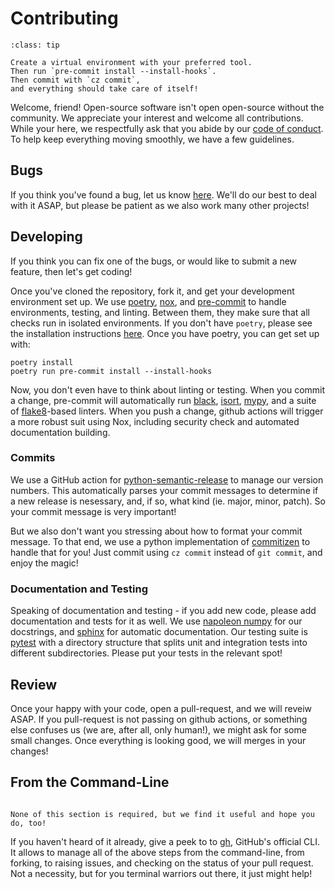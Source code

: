 # Contributing

````{admonition} TLDR
:class: tip

Create a virtual environment with your preferred tool.
Then run `pre-commit install --install-hooks`.
Then commit with `cz commit`,
and everything should take care of itself!
````

Welcome, friend!
Open-source software isn't open open-source without the community.
We appreciate your interest and welcome all contributions.
While your here,
we respectfully ask that you abide by our [code of conduct](./coc.md).
To help keep everything moving smoothly,
we have a few guidelines.

## Bugs

If you think you've found a bug,
let us know [here][issues].
We'll do our best to deal with it ASAP,
but please be patient as we also work many other projects!

## Developing

If you think you can fix one of the bugs,
or would like to submit a new feature,
then let's get coding!

Once you've cloned the repository,
fork it,
and get your development environment set up.
We use [poetry][poetry],
[nox][nox],
and [pre-commit][pre-commit]
to handle environments, testing, and linting.
Between them,
they make sure that all checks run in isolated environments.
If you don't have `poetry`,
please see the installation instructions [here][poetry_install].
Once you have poetry,
you can get set up with:

```{code-block} shell
poetry install
poetry run pre-commit install --install-hooks
```

Now,
you don't even have to think about linting or testing.
When you commit a change,
pre-commit will automatically run [black][black],
[isort][isort],
[mypy][mypy],
and a suite of [flake8][flake8]-based linters.
When you push a change,
github actions will trigger a more robust suit using Nox,
including security check and automated documentation building.

### Commits

We use a GitHub action for
[python-semantic-release][psr]
to manage our version numbers.
This automatically parses your commit messages to determine if a new release is nesessary,
and, if so, what kind (ie. major, minor, patch).
So your commit message is very important!

But we also don't want you stressing about how to format your commit message.
To that end,
we use a python implementation of
[commitizen][cz]
to handle that for you!
Just commit using `cz commit` instead of `git commit`,
and enjoy the magic!

### Documentation and Testing

Speaking of documentation and testing -
if you add new code,
please add documentation and tests for it as well.
We use [napoleon numpy][docstrings]
for our docstrings,
and [sphinx][sphinx] for automatic documentation.
Our testing suite is [pytest][pytest] with a directory structure
that splits unit and integration tests into different subdirectories.
Please put your tests in the relevant spot!

## Review

Once your happy with your code,
open a pull-request,
and we will reveiw ASAP.
If you pull-request is not passing on github actions,
or something else confuses us
(we are, after all, only human!),
we might ask for some small changes.
Once everything is looking good,
we will merges in your changes!

## From the Command-Line

```{admonition} :fireworks: Optional fun!

None of this section is required, but we find it useful and hope you do, too!
```

If you haven't heard of it already,
give a peek to to [gh][gh],
GitHub's official CLI.
It allows to manage all of the above steps from the command-line,
from forking,
to raising issues,
and checking on the status of your pull request.
Not a necessity,
but for you terminal warriors out there,
it just might help!

[conduct]: CODE_OF_CONDUCT.md "Code of conduct"
[issues]: https://github.com/IMS-Bio2Core-Facility/GTExQuery/issues "Issues"
[gh]: https://github.com/cli/cli "GH CLI"
[poetry]: https://python-poetry.org/ "Poetry"
[poetry_install]: https://python-poetry.org/docs/#installation "Poetry Installation Instructions"
[nox]: https://nox.thea.codes/en/stable/ "Nox"
[pre-commit]: https://pre-commit.com/ "Pre-commit"
[black]: https://github.com/psf/black "Black"
[isort]: https://pycqa.github.io/isort/ "iSort"
[mypy]: https://mypy.readthedocs.io/en/stable/index.html "Mypy"
[flake8]: https://flake8.pycqa.org/en/latest/ "Flake8"
[psr]: https://github.com/relekang/python-semantic-release "Python Semantic Release"
[cz]: https://commitizen-tools.github.io/commitizen/index.html "Commitizen"
[docstrings]: https://sphinxcontrib-napoleon.readthedocs.io/en/latest/example_numpy.html "Numpy Napoleon Docstrings"
[sphinx]: https://www.sphinx-doc.org/en/master/index.html "Sphinx"
[pytest]: https://docs.pytest.org/en/6.2.x/ "pytest"
